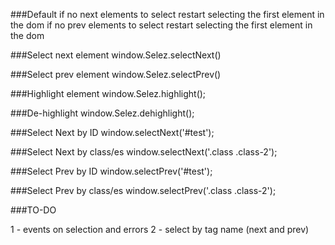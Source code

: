 ###Default
if no next elements to select restart selecting the first element in the dom
if no prev elements to select restart selecting the first element in the dom

###Select next element
window.Selez.selectNext()

###Select prev element
window.Selez.selectPrev()

###Highlight element
window.Selez.highlight();

###De-highlight
window.Selez.dehighlight();

###Select Next by ID
window.selectNext('#test');

###Select Next by class/es
window.selectNext('.class .class-2');

###Select Prev by ID
window.selectPrev('#test');

###Select Prev by class/es
window.selectPrev('.class .class-2');

###TO-DO

1 - events on selection and errors
2 - select by tag name (next and prev)
